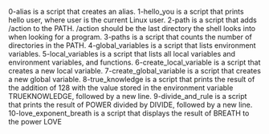 0-alias is a script that creates an alias.
1-hello_you is a script that prints hello user, where user is the current Linux user.
2-path is a script that adds /action to the PATH. /action should be the last directory the shell looks into when looking for a program.
3-paths is a script that counts the number of directories in the PATH.
4-global_variables is a script that lists environment variables.
5-local_variables is a script that lists all local variables and environment variables, and functions.
6-create_local_variable is a script that creates a new local variable.
7-create_global_variable is a script that creates a new global variable.
8-true_knowledge is a script that prints the result of the addition of 128 with the value stored in the environment variable TRUEKNOWLEDGE, followed by a new line.
9-divide_and_rule is a script that prints the result of POWER divided by DIVIDE, followed by a new line.
10-love_exponent_breath is a script that displays the result of BREATH to the power LOVE
